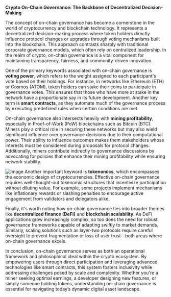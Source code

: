 **Crypto On-Chain Governance: The Backbone of Decentralized Decision-Making**

The concept of on-chain governance has become a cornerstone in the world of cryptocurrency and blockchain technology. It represents a decentralized decision-making process where token holders directly influence protocol changes or upgrades through voting mechanisms built into the blockchain. This approach contrasts sharply with traditional corporate governance models, which often rely on centralized leadership. In the realm of crypto, on-chain governance is a vital component for maintaining transparency, fairness, and community-driven innovation.

One of the primary keywords associated with on-chain governance is **voting power**, which refers to the weight assigned to each participant's vote based on their holdings. For instance, in networks like Ethereum (ETH) or Cosmos (ATOM), token holders can stake their coins to participate in governance votes. This ensures that those who have more at stake in the network have a proportionate say in its future development. Another key term is **smart contracts**, as they automate much of the governance process by executing predefined rules when certain conditions are met.

On-chain governance also intersects heavily with **mining profitability**, especially in Proof-of-Work (PoW) blockchains such as Bitcoin (BTC). Miners play a critical role in securing these networks but may also wield significant influence over governance decisions due to their computational power. Their ability to influence outcomes makes them stakeholders whose interests must be considered during proposals for protocol changes. Additionally, miners contribute indirectly to governance discussions by advocating for policies that enhance their mining profitability while ensuring network stability.


![Image](https://github.com/user-attachments/assets/31692037-0104-4703-abd1-696b6a7dd41b)
Another important keyword is **tokenomics**, which encompasses the economic design of cryptocurrencies. Effective on-chain governance requires well-thought-out tokenomic structures that incentivize participation without diluting value. For example, some projects implement mechanisms like inflationary rewards or slashing penalties to encourage active engagement from validators and delegators alike.

Finally, it's worth noting how on-chain governance ties into broader themes like **decentralized finance (DeFi)** and **blockchain scalability**. As DeFi applications grow increasingly complex, so too does the need for robust governance frameworks capable of adapting swiftly to market demands. Similarly, scaling solutions such as layer-two protocols require careful oversight to prevent fragmentation or loss of user trust—both areas where on-chain governance excels.

In conclusion, on-chain governance serves as both an operational framework and philosophical ideal within the crypto ecosystem. By empowering users through direct participation and leveraging advanced technologies like smart contracts, this system fosters inclusivity while addressing challenges posed by scale and complexity. Whether you're a miner seeking optimal earnings, a developer designing new features, or simply someone holding tokens, understanding on-chain governance is essential for navigating today’s dynamic digital asset landscape.